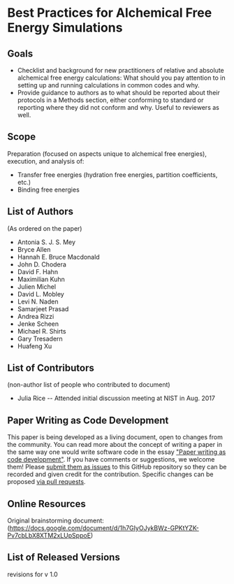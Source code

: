 # Best Practices for Alchemical Free Energy Simulations

## Goals

- Checklist and background for new practitioners of relative and absolute alchemical free energy calculations: What should you pay attention to in setting up and running calculations in common codes and why.
- Provide guidance to authors as to what should be reported about their protocols in a Methods section, either conforming to standard or reporting where they did not conform and why. Useful to reviewers as well.


## Scope

Preparation (focused on aspects unique to alchemical free energies), execution, and analysis of:

- Transfer free energies (hydration free energies, partition coefficients, etc.)
- Binding free energies


## List of Authors
(As ordered on the paper)

- Antonia S. J. S. Mey
- Bryce Allen
- Hannah E. Bruce Macdonald
- John D. Chodera
- David F. Hahn
- Maximilian Kuhn
- Julien Michel
- David L. Mobley
- Levi N. Naden
- Samarjeet Prasad
- Andrea Rizzi 
- Jenke Scheen
- Michael R. Shirts
- Gary Tresadern
- Huafeng Xu

## List of Contributors
(non-author list of people who contributed to document)
- Julia Rice -- Attended initial discussion meeting at NIST in Aug. 2017

## Paper Writing as Code Development
<!-- This discussion is so that people know how to contribute to your document. -->
This paper is being developed as a living document, open to changes from the community.
You can read more about the concept of writing a paper in the same way one would write software code in the essay ["Paper writing as code development"](https://livecomsjournal.github.io/paper_code.html).
If you have comments or suggestions, we welcome them! Please [submit them as issues](https://guides.github.com/features/issues/) to this GitHub repository so they can be recorded and given credit for the contribution.
Specific changes can be proposed [via pull requests](https://help.github.com/articles/about-pull-requests/).


## Online Resources
Original brainstorming document: (https://docs.google.com/document/d/1h7GIyOJykBWz-GPKtYZK-Pv7cbLbX8XTM2xLUpSppoE)

## List of Released Versions
revisions for v 1.0
